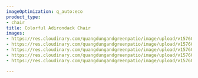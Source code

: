 ```yaml
---
imageOptimization: q_auto:eco
product_type:
- chair
title: Colorful Adirondack Chair
images:
- https://res.cloudinary.com/quangdungandgreenpatio/image/upload/v1576050049/posts/DSC07531_uwonhi.png
- https://res.cloudinary.com/quangdungandgreenpatio/image/upload/v1576050049/posts/DSC07526_t97bbe.png
- https://res.cloudinary.com/quangdungandgreenpatio/image/upload/v1576049980/posts/DSC07644_nrbeec.png
- https://res.cloudinary.com/quangdungandgreenpatio/image/upload/v1576049596/posts/DSC07597_2_oxsfxn.png
- https://res.cloudinary.com/quangdungandgreenpatio/image/upload/v1576049393/posts/DSC07599_baykda.png

---
```

